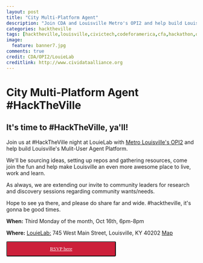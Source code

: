 ```yaml
---
layout: post
title: "City Multi-Platform Agent"
description: "Join CDA and Louisville Metro's OPI2 and help build Louisville's Mulit-User Agent Platform"
categories: hacktheville
tags: [hacktheville,louisville,civictech,codeforamerica,cfa,hackathon,opendata,2017,Kentucky,IFTTT,sms]
image:
  feature: banner7.jpg
comments: true
credit: CDA/OPI2/LouieLab
creditlink: http://www.cividataalliance.org
---
```

# City Multi-Platform Agent #HackTheVille
## It's time to #HackTheVille, ya'll!  
Join us at #HackTheVille night at LouieLab with [Metro Louisville's OPI2](https://louisvilleky.gov/government/performance-improvement-innovation) and help build Louisville's Mulit-User Agent Platform.  

We'll be sourcing ideas, setting up repos and gathering resources, come join the fun and help make Louisville an even more awesome place to live, work and learn.  

As always, we are extending our invite to community leaders for research and discovery sessions regarding community wants/needs.  

Hope to see ya there, and please do share far and wide. #hacktheville, it's gonna be good times.

__When:__ Third Monday of the month, Oct 16th, 6pm-8pm  

__Where:__ [LouieLab:](https://louisvilleky.gov/government/louielab) 745 West Main Street, Louisville, KY 40202
[Map](https://www.google.com/maps?ll=38.257464,-85.762955&z=16&t=m&hl=en-US&gl=US&mapclient=embed&cid=4520739723337471605)

<button class="button" target="_blank" style="color: #ffffff;border-radius: 3px; background: #cc203a; padding: 10px; font-family: verdana; width: 290px; text-align:center;" alt="Register Here!" title="hackathon tickets"><a style="color: #ffffff" href="https://www.meetup.com/preview/Louisville-Civic-Data-Alliance/events/243310344">RSVP here</a></button>
